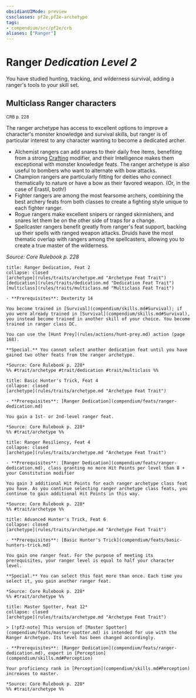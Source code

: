 ```yaml
---
obsidianUIMode: preview
cssclasses: pf2e,pf2e-archetype
tags:
- compendium/src/pf2e/crb
aliases: ["Ranger"]
---
```

# Ranger *Dedication Level 2*  

You have studied hunting, tracking, and wilderness survival, adding a ranger's tools to your skill set.

## Multiclass Ranger characters
<sup>CRB p. 228</sup>

The ranger archetype has access to excellent options to improve a character's monster knowledge and survival skills, but ranger is of particular interest to any character wanting to become a dedicated archer.

- Alchemist rangers can add snares to their daily free items, benefiting from a strong [Crafting](compendium/skills.md#Crafting) modifier, and their Intelligence makes them exceptional with monster knowledge feats. The ranger archetype is also useful to bombers who want to alternate with bow attacks.
- Champion rangers are particularly fitting for deities who connect thematically to nature or have a bow as their favored weapon. (Or, in the case of Erastil, both!)
- Fighter rangers are among the most fearsome archers, combining the best archery feats from both classes to create a fighting style unique to each fighter ranger.
- Rogue rangers make excellent snipers or ranged skirmishers, and snares let them be on the other side of traps for a change.
- Spellcaster rangers benefit greatly from ranger's feat support, backing up their spells with ranged weapon attacks. Druids have the most thematic overlap with rangers among the spellcasters, allowing you to create a true master of the wilderness.

*Source: Core Rulebook p. 228*

```ad-embed-feat
title: Ranger Dedication, Feat 2
collapse: closed
[archetype](rules/traits/archetype.md "Archetype Feat Trait")  [dedication](rules/traits/dedication.md "Dedication Feat Trait")  [multiclass](rules/traits/multiclass.md "Multiclass Feat Trait")  

- **Prerequisites**: Dexterity 14

You become trained in [Survival](compendium/skills.md#Survival); if you were already trained in [Survival](compendium/skills.md#Survival), you instead become trained in another skill of your choice. You become trained in ranger class DC.

You can use the [Hunt Prey](rules/actions/hunt-prey.md) action (page 168).

**Special.** You cannot select another dedication feat until you have gained two other feats from the ranger archetype.

*Source: Core Rulebook p. 228*  
%% #trait/archetype #trait/dedication #trait/multiclass %%
```  

```ad-embed-feat
title: Basic Hunter's Trick, Feat 4
collapse: closed
[archetype](rules/traits/archetype.md "Archetype Feat Trait")  

- **Prerequisites**: [Ranger Dedication](compendium/feats/ranger-dedication.md)

You gain a 1st- or 2nd-level ranger feat.

*Source: Core Rulebook p. 228*  
%% #trait/archetype %%
```  

```ad-embed-feat
title: Ranger Resiliency, Feat 4
collapse: closed
[archetype](rules/traits/archetype.md "Archetype Feat Trait")  

- **Prerequisites**: [Ranger Dedication](compendium/feats/ranger-dedication.md), class granting no more Hit Points per level than 8 + your Constitution modifier

You gain 3 additional Hit Points for each ranger archetype class feat you have. As you continue selecting ranger archetype class feats, you continue to gain additional Hit Points in this way.

*Source: Core Rulebook p. 228*  
%% #trait/archetype %%
```  

```ad-embed-feat
title: Advanced Hunter's Trick, Feat 6
collapse: closed
[archetype](rules/traits/archetype.md "Archetype Feat Trait")  

- **Prerequisites**: [Basic Hunter's Trick](compendium/feats/basic-hunters-trick.md)

You gain one ranger feat. For the purpose of meeting its prerequisites, your ranger level is equal to half your character level.

**Special.** You can select this feat more than once. Each time you select it, you gain another ranger feat.

*Source: Core Rulebook p. 228*  
%% #trait/archetype %%
```  

```ad-embed-feat
title: Master Spotter, Feat 12*
collapse: closed
[archetype](rules/traits/archetype.md "Archetype Feat Trait")  

> [!pf2-note] This version of [Master Spotter](compendium/feats/master-spotter.md) is intended for use with the Ranger Archetype. Its level has been changed accordingly.

- **Prerequisites**: [Ranger Dedication](compendium/feats/ranger-dedication.md), expert in [Perception](compendium/skills.md#Perception)

Your proficiency rank in [Perception](compendium/skills.md#Perception) increases to master.

*Source: Core Rulebook p. 228*  
%% #trait/archetype %%
```